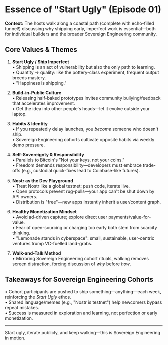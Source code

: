 # Essence of "Start Ugly" (Episode 01)

**Context:** The hosts walk along a coastal path (complete with echo-filled tunnel!) discussing why shipping early, imperfect work is essential—both for individual builders and the broader Sovereign Engineering community.

## Core Values & Themes

1. **Start Ugly / Ship Imperfect**  
   • Shipping is an act of vulnerability but also the only path to learning.  
   • Quantity → quality: like the pottery-class experiment, frequent output breeds mastery.  
   • "Happiness is shipping."

2. **Build-in-Public Culture**  
   • Releasing half-baked prototypes invites community bullying/feedback that accelerates improvement.  
   • Get the idea into other people's heads—let it evolve outside your laptop.

3. **Habits & Identity**  
   • If you repeatedly delay launches, you *become* someone who doesn't ship.  
   • Sovereign Engineering cohorts cultivate opposite habits via weekly demo pressure.

4. **Self-Sovereignty & Responsibility**  
   • Parallels to Bitcoin's "Not your keys, not your coins."  
   • Freedom demands responsibility—developers must embrace trade-offs (e.g., custodial quick-fixes lead to Coinbase-like futures).

5. **Nostr as the Dev Playground**  
   • Treat Nostr like a global testnet: push code, iterate live.  
   • Open protocols prevent rug-pulls—your app can't be shut down by API owners.  
   • Distribution is "free"—new apps instantly inherit a user/content graph.

6. **Healthy Monetization Mindset**  
   • Avoid ad-driven capture; explore direct user payments/value-for-value.  
   • Fear of open-sourcing or charging too early both stem from scarcity thinking.  
   • "Lemonade stands in cyberspace": small, sustainable, user-centric ventures trump VC-fuelled land-grabs.

7. **Walk-and-Talk Method**  
   • Mirroring Sovereign Engineering cohort rituals, walking removes screen distraction, forcing discussion of *why* before *how*.

## Takeaways for Sovereign Engineering Cohorts

• Cohort participants are pushed to ship something—anything—each week, reinforcing the *Start Ugly* ethos.  
• Shared language/memes (e.g., "Nostr is testnet") help newcomers bypass repeat mistakes.  
• Success is measured in exploration and learning, not perfection or early monetization.

---
Start ugly, iterate publicly, and keep walking—this is Sovereign Engineering in motion. 